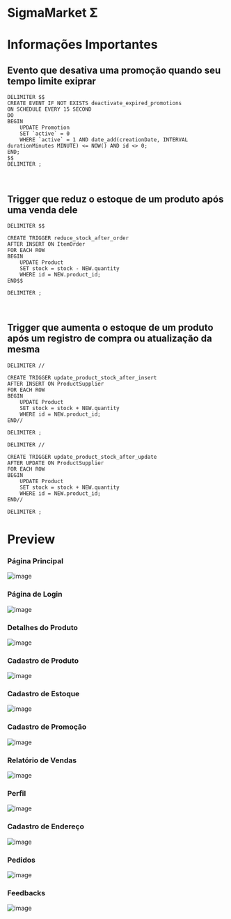 # SigmaMarket Σ
<h1>Informações Importantes</h1>
<h2>Evento que desativa uma promoção quando seu tempo limite exiprar</h2>

```
DELIMITER $$
CREATE EVENT IF NOT EXISTS deactivate_expired_promotions
ON SCHEDULE EVERY 15 SECOND
DO
BEGIN
    UPDATE Promotion
    SET `active` = 0
    WHERE `active` = 1 AND date_add(creationDate, INTERVAL durationMinutes MINUTE) <= NOW() AND id <> 0;
END;
$$
DELIMITER ;
```

</br>
<h2>Trigger que reduz o estoque de um produto após uma venda dele</h2>

```
DELIMITER $$

CREATE TRIGGER reduce_stock_after_order
AFTER INSERT ON ItemOrder
FOR EACH ROW
BEGIN
    UPDATE Product
    SET stock = stock - NEW.quantity
    WHERE id = NEW.product_id;
END$$

DELIMITER ;
```

<br>
<h2>Trigger que aumenta o estoque de um produto após um registro de compra ou atualização da mesma</h2>

```
DELIMITER //

CREATE TRIGGER update_product_stock_after_insert
AFTER INSERT ON ProductSupplier
FOR EACH ROW
BEGIN
    UPDATE Product
    SET stock = stock + NEW.quantity
    WHERE id = NEW.product_id;
END//

DELIMITER ;
```

```
DELIMITER //

CREATE TRIGGER update_product_stock_after_update
AFTER UPDATE ON ProductSupplier
FOR EACH ROW
BEGIN
    UPDATE Product
    SET stock = stock + NEW.quantity
    WHERE id = NEW.product_id;
END//

DELIMITER ;
```

# Preview
### Página Principal
![image](https://github.com/user-attachments/assets/a1933cf3-acc0-49e8-a2b2-3ebc3085183f)

### Página de Login
![image](https://github.com/user-attachments/assets/8d22a7ea-bea0-4b95-804f-0690e7c7b606)

### Detalhes do Produto
![image](https://github.com/user-attachments/assets/9b51f569-157b-424d-8d22-18fb9e211c92)

### Cadastro de Produto
![image](https://github.com/user-attachments/assets/8691c181-62f3-4485-84ac-75b0cc65c881)

### Cadastro de Estoque
![image](https://github.com/user-attachments/assets/b47ffbc4-7e31-4f99-9019-e5d776453300)

### Cadastro de Promoção
![image](https://github.com/user-attachments/assets/8b2517b0-cf14-4244-80bd-b12af68976ff)

### Relatório de Vendas
![image](https://github.com/user-attachments/assets/5483038b-8912-4b7a-9d7a-ad9180863eaa)

### Perfil
![image](https://github.com/user-attachments/assets/3c903149-1af8-4bea-86b8-3b78c6c05de7)

### Cadastro de Endereço
![image](https://github.com/user-attachments/assets/b05ccf2b-db8b-44a6-8557-2af227e61bf5)

### Pedidos
![image](https://github.com/user-attachments/assets/d7f63bdb-8beb-4492-a828-670e4e42692c)

### Feedbacks
![image](https://github.com/user-attachments/assets/b04fe7b9-b7a6-4ed3-b794-7fa8b92f842e)

